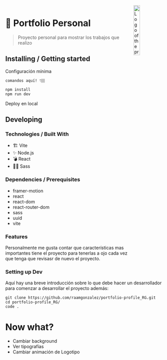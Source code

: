 <img src="https://cdn-icons-png.flaticon.com/512/25/25256.png" width="20%" alt="Logo of the project" align="right">

# 🚀 Portfolio Personal
> Proyecto personal para mostrar los trabajos que realizo


## Installing / Getting started

Configuración mínima

```shell
comandos aquí! 👇🏽

npm install
npm run dev
```

Deploy en local

## Developing

### Technologies / Built With
- 🏗  Vite
- ✨ Node.js
- 💣 React
- 💅🏾 Sass

### Dependencies / Prerequisites

- framer-motion
- react
- react-dom
- react-router-dom
- sass
- uuid
- vite

### Features
Personalmente me gusta contar que características mas importantes tiene el proyecto para tenerlas a ojo cada vez que tenga que revisasr de nuevo el proyecto.

### Setting up Dev

Aquí hay una breve introducción sobre lo que debe hacer un desarrollador para comenzar a desarrollar
el proyecto además:

```shell
git clone https://github.com/raamgonzalez/portfolio-profile_RG.git
cd portfolio-profile_RG/
code .
```

# Now what?
- Cambiar background
- Ver tipografías
- Cambiar animación de Logotipo
